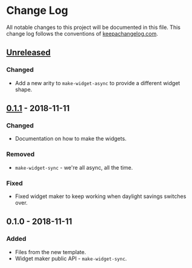 # Change Log
All notable changes to this project will be documented in this file. This change log follows the conventions of [keepachangelog.com](http://keepachangelog.com/).

## [Unreleased]
### Changed
- Add a new arity to `make-widget-async` to provide a different widget shape.

## [0.1.1] - 2018-11-11
### Changed
- Documentation on how to make the widgets.

### Removed
- `make-widget-sync` - we're all async, all the time.

### Fixed
- Fixed widget maker to keep working when daylight savings switches over.

## 0.1.0 - 2018-11-11
### Added
- Files from the new template.
- Widget maker public API - `make-widget-sync`.

[Unreleased]: https://github.com/your-name/robots-vs-dinosaurs/compare/0.1.1...HEAD
[0.1.1]: https://github.com/your-name/robots-vs-dinosaurs/compare/0.1.0...0.1.1
